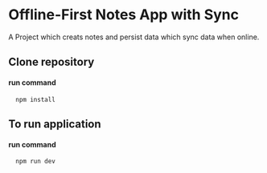 # Offline-First Notes App with Sync

A Project which creats notes and persist data which sync data when online.

## Clone repository

#### run command

```http
  npm install
```

## To run application

#### run command

```http
  npm run dev
```
